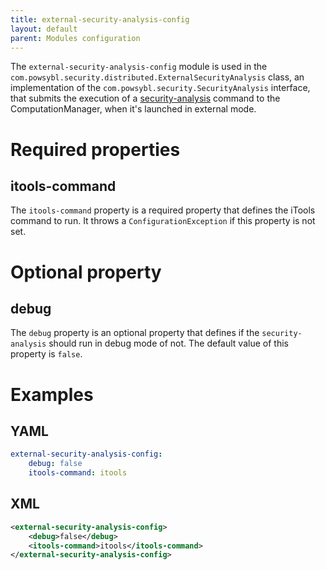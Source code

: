```yaml
---
title: external-security-analysis-config
layout: default
parent: Modules configuration
---
```


The `external-security-analysis-config` module is used in the `com.powsybl.security.distributed.ExternalSecurityAnalysis`
class, an implementation of the `com.powsybl.security.SecurityAnalysis` interface, that submits the execution of a
[security-analysis](../../tools/security-analysis.md) command to the ComputationManager, when it's launched in external
mode.

# Required properties

## itools-command
The `itools-command` property is a required property that defines the iTools command to run. It throws a `ConfigurationException`
if this property is not set.

# Optional property

## debug
The `debug` property is an optional property that defines if the `security-analysis` should run in debug mode of not. The
default value of this property is `false`.

# Examples

## YAML
```yaml
external-security-analysis-config:
    debug: false
    itools-command: itools
```

## XML
```xml
<external-security-analysis-config>
    <debug>false</debug>
    <itools-command>itools</itools-command>
</external-security-analysis-config>
```

